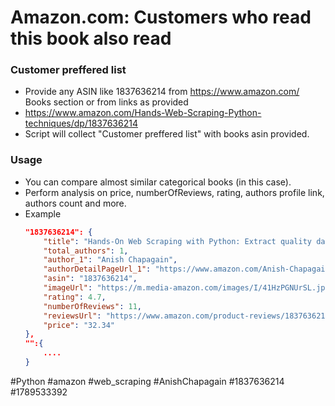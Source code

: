 # Amazon.com: Customers who read this book also read

### Customer preffered list
- Provide any ASIN like 1837636214 from https://www.amazon.com/ Books section or from links as provided
- https://www.amazon.com/Hands-Web-Scraping-Python-techniques/dp/1837636214 
- Script will collect "Customer preffered list" with books asin provided.

### Usage
- You can compare almost similar categorical books (in this case).
- Perform analysis on price, numberOfReviews, rating, authors profile link, authors count and more.
- Example
    ```json
    "1837636214": {
        "title": "Hands-On Web Scraping with Python: Extract quality data from the web using effective Python techniques",
        "total_authors": 1,
        "author_1": "Anish Chapagain",
        "authorDetailPageUrl_1": "https://www.amazon.com/Anish-Chapagain/e/B07T1SXRDL",
        "asin": "1837636214",
        "imageUrl": "https://m.media-amazon.com/images/I/41HzPGNUrSL.jpg",
        "rating": 4.7,
        "numberOfReviews": 11,
        "reviewsUrl": "https://www.amazon.com/product-reviews/1837636214",
        "price": "32.34"
    },
    "":{
        ....
    }
    ```

#Python #amazon #web_scraping #AnishChapagain #1837636214 #1789533392